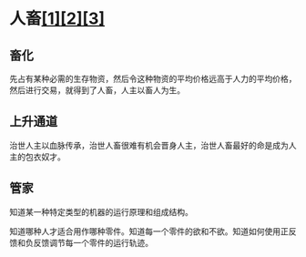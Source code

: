 # 人畜[[1]](./appendices/道德经.md)[[2]](./appendices/长短经·大体篇.md)[[3]](./appendices/罗织经.md)

## 畜化

先占有某种必需的生存物资，然后令这种物资的平均价格远高于人力的平均价格，然后进行交易，就得到了人畜，人主以畜人为生。

## 上升通道

治世人主以血脉传承，治世人畜很难有机会晋身人主，治世人畜最好的命是成为人主的包衣奴才。

## 管家

知道某一种特定类型的机器的运行原理和组成结构。

知道哪种人才适合用作哪种零件。知道每一个零件的欲和不欲。知道如何使用正反馈和负反馈调节每一个零件的运行轨迹。
